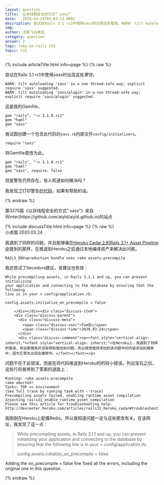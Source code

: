 ```yaml
---
layout: question
title:  以非线程安全的方式“ sass”
date:   2020-03-24T03:03:13.000Z
description: 尝试在Rails 3.1 rc1中使用sass时出现这些警告。WARN  tilt autoloading 'sass' in a non threa...
img: 
author: 泡芙飞云神无
category: question
answer: 2
tags: ruby-on-rails CSS
topic: CSS
---
```

<div class="article-root">
  <div class="article">
    {% include articleTitle.html info=page %}
    {% raw %}
    <div class="article-content"><p><font style="vertical-align: inherit;"><font style="vertical-align: inherit;">尝试</font><font style="vertical-align: inherit;">在Rails 3.1 rc1中</font><font style="vertical-align: inherit;">使用</font><em><font style="vertical-align: inherit;">sass</font></em><font style="vertical-align: inherit;">时出现</font><font style="vertical-align: inherit;">这些</font></font><em><font style="vertical-align: inherit;"><font style="vertical-align: inherit;">警告</font></font></em><font style="vertical-align: inherit;"><font style="vertical-align: inherit;">。</font></font><em><font style="vertical-align: inherit;"></font></em><font style="vertical-align: inherit;"></font></p>

<pre><code>WARN: tilt autoloading 'sass' in a non thread-safe way; explicit require 'sass' suggested.<font></font>
WARN: tilt autoloading 'sass/plugin' in a non thread-safe way; explicit require 'sass/plugin' suggested.<font></font>
</code></pre>

<p><font style="vertical-align: inherit;"><font style="vertical-align: inherit;">这是我的Gemfile。</font></font></p>

<pre><code>gem "rails", "~&gt; 3.1.0.rc1"<font></font>
gem "haml"<font></font>
gem "sass"<font></font>
</code></pre>

<p><font style="vertical-align: inherit;"><font style="vertical-align: inherit;">我试图创建一个</font><font style="vertical-align: inherit;">包含此代码的</font></font><code>sass.rb</code><font style="vertical-align: inherit;"><font style="vertical-align: inherit;">内部</font><font style="vertical-align: inherit;">文件</font></font><code>config/initializers</code><font style="vertical-align: inherit;"><font style="vertical-align: inherit;">。</font></font></p>

<pre><code>require "sass"
</code></pre>

<p><font style="vertical-align: inherit;"><font style="vertical-align: inherit;">将Gemfile更改为此。</font></font></p>

<pre><code>gem "rails", "~&gt; 3.1.0.rc1"<font></font>
gem "haml"<font></font>
gem "sass", require: false<font></font>
</code></pre>

<p><font style="vertical-align: inherit;"><font style="vertical-align: inherit;">但是警告仍然存在。</font><font style="vertical-align: inherit;">有人知道如何解决吗？</font></font></p>

<p><font style="vertical-align: inherit;"><font style="vertical-align: inherit;">我发现</font></font><a href="https://github.com/tenderlove/tilt/blob/master/lib/tilt.rb#L155" rel="noreferrer"><font style="vertical-align: inherit;"><font style="vertical-align: inherit;">了</font></font></a><font style="vertical-align: inherit;"><font style="vertical-align: inherit;">打印警告</font><a href="https://github.com/tenderlove/tilt/blob/master/lib/tilt.rb#L155" rel="noreferrer"><font style="vertical-align: inherit;">的代码</font></a><font style="vertical-align: inherit;">，如果有帮助的话。</font></font></p></div>
    {% endraw %}
  </div>
  <p class="winter_mark">第3270篇《以非线程安全的方式“ sass”》来自Winter(https://github.com/aiyld/aiyld.github.io)的站点</p>
  <div class="discuss-wrapper">
    {% include discussTitle.html info=page %}
    {% raw %}
    <div class="discuss-list">
    <div class="discuss-item">
        <div class="discuss-parent">
          <div class="discuss-meta">
            <span class="discuss-user">小卤蛋</span>
            <span class="discuss-time">2020.03.24</span>
          </div>
          <div class="discuss-comment"><p><font style="vertical-align: inherit;"><font style="vertical-align: inherit;">我遇到了同样的问题，并且能够像</font><a href="https://devcenter.heroku.com/articles/rails3x-asset-pipeline-cedar#compiling-assets-locally" rel="nofollow"><font style="vertical-align: inherit;">在Heroku Cedar上的Rails 3.1+ Asset Pipeline中</font></a><font style="vertical-align: inherit;">提到的那样，在推送到Heroku之前通过本地编译资产来解决此问题。</font></font><a href="https://devcenter.heroku.com/articles/rails3x-asset-pipeline-cedar#compiling-assets-locally" rel="nofollow"><font style="vertical-align: inherit;"></font></a></p>

<pre><code>RAILS_ENV=production bundle exec rake assets:precompile
</code></pre>

<p><font style="vertical-align: inherit;"><font style="vertical-align: inherit;">我还尝试了Itecedors建议，该建议也有效：</font></font></p>

<pre><code>While precompiling assets, in Rails 3.1.1 and up, you can prevent initializing<font></font>
your application and connecting to the database by ensuring that the following <font></font>
line is in your &gt; config/application.rb:<font></font>
<font></font>
config.assets.initialize_on_precompile = false<font></font>
</code></pre></div>
        </div></div><div class="discuss-item">
        <div class="discuss-parent">
          <div class="discuss-meta">
            <span class="discuss-user">Tom凯</span>
            <span class="discuss-time">2020.03.24</span>
          </div>
          <div class="discuss-comment"><p><font style="vertical-align: inherit;"><font style="vertical-align: inherit;">在Heroku上，我遇到了同样的错误，而谷歌搜索并没有帮助我找到问题，所以我想我将添加到该问题中的内容添加到搜索中，因为它首先出现在搜索中。</font></font></p>

<p><font style="vertical-align: inherit;"><font style="vertical-align: inherit;">问题不在于此错误，而是在将代码推送到Heroku时的较小错误。</font><font style="vertical-align: inherit;">列出宝石之后，这些行将我带到了答案的道路上：</font></font></p>

<pre><code>Running: rake assets:precompile<font></font>
rake aborted!<font></font>
Tasks: TOP =&gt; environment<font></font>
(See full trace by running task with --trace)<font></font>
Precompiling assets failed, enabling runtime asset compilation<font></font>
Injecting rails31_enable_runtime_asset_compilation<font></font>
Please see this article for troubleshooting help:<font></font>
http://devcenter.heroku.com/articles/rails31_heroku_cedar#troubleshooting<font></font>
</code></pre>

<p><font style="vertical-align: inherit;"><font style="vertical-align: inherit;">我刚刚在Heroku上配置Redis，所以我知道问题一定与这些更改有关。</font><font style="vertical-align: inherit;">在该网址，我发现了这一点：</font></font></p>

<blockquote>
  <p>While precompiling assets, in Rails 3.1.1 and up, you can prevent initializing your
  application and connecting to the database by ensuring that the following line is in your &gt; config/application.rb:</p>
  
  <p>config.assets.initialize_on_precompile = false</p>
</blockquote>

<p>Adding the on_precompile = false line fixed all the errors, including the original one in this question.</p></div>
        </div></div>
    </div>
    {% endraw %}
  </div>
<div>

